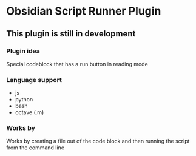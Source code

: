 # Obsidian Script Runner Plugin

## This plugin is still in development

### Plugin idea

Special codeblock that has a run button in reading mode

### Language support

-   js
-   python
-   bash
-   octave (.m)

### Works by

Works by creating a file out of the code block and then running the script from the command line
